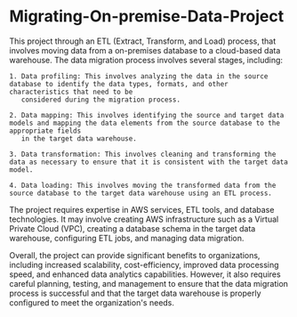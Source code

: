 # Migrating-On-premise-Data-Project 
This project through an ETL (Extract, Transform, and Load) process, that involves moving data
from a on-premises database to a cloud-based data warehouse. The data migration process involves several stages, including:

    1. Data profiling: This involves analyzing the data in the source database to identify the data types, formats, and other characteristics that need to be 
       considered during the migration process.

    2. Data mapping: This involves identifying the source and target data models and mapping the data elements from the source database to the appropriate fields 
       in the target data warehouse.

    3. Data transformation: This involves cleaning and transforming the data as necessary to ensure that it is consistent with the target data model.

    4. Data loading: This involves moving the transformed data from the source database to the target data warehouse using an ETL process.

The project requires expertise in AWS services, ETL tools, and database technologies. It may involve creating AWS infrastructure such as a Virtual Private Cloud (VPC), 
creating a database schema in the target data warehouse, configuring ETL jobs, and managing data migration.

Overall, the project can provide significant benefits to organizations, including increased scalability, cost-efficiency, improved data processing speed, and 
enhanced data analytics capabilities. However, it also requires careful planning, testing, and management to ensure that the data migration process is successful 
and that the target data warehouse is properly configured to meet the organization's needs.




